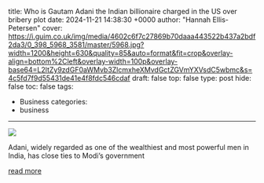 title: Who is Gautam Adani the Indian billionaire charged in the US over bribery plot
date: 2024-11-21 14:38:30 +0000
author: "Hannah Ellis-Petersen"
cover: https://i.guim.co.uk/img/media/4602c6f7c27869b70daaa443522b437a2bdf2da3/0_398_5968_3581/master/5968.jpg?width=1200&height=630&quality=85&auto=format&fit=crop&overlay-align=bottom%2Cleft&overlay-width=100p&overlay-base64=L2ltZy9zdGF0aWMvb3ZlcmxheXMvdGctZGVmYXVsdC5wbmc&s=4c5fd7f9d55431de41e4f8fdc546cdaf
draft: false
top: false
type: post
hide: false
toc: false
tags:
  - Business
categories:
  - business
---

![](https://i.guim.co.uk/img/media/4602c6f7c27869b70daaa443522b437a2bdf2da3/0_398_5968_3581/master/5968.jpg?width=1200&height=630&quality=85&auto=format&fit=crop&overlay-align=bottom%2Cleft&overlay-width=100p&overlay-base64=L2ltZy9zdGF0aWMvb3ZlcmxheXMvdGctZGVmYXVsdC5wbmc&s=4c5fd7f9d55431de41e4f8fdc546cdaf)

Adani, widely regarded as one of the wealthiest and most powerful men in India, has close ties to Modi’s government

[read more](https://www.theguardian.com/business/2024/nov/21/who-is-gautam-adani-the-indian-billionaire-charged-in-the-us-over-bribery-plot)
